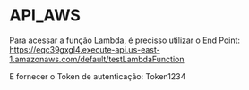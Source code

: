 # API_AWS

Para acessar a função Lambda, é precisso utilizar o End Point: 
https://eqc39gxgl4.execute-api.us-east-1.amazonaws.com/default/testLambdaFunction

E fornecer o Token de autenticação: 
Token1234

